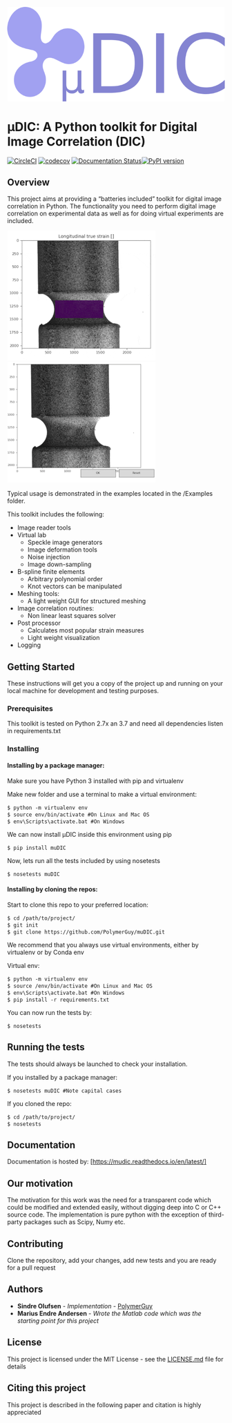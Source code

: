 ![](documentation/logo.png)
# µDIC: A Python toolkit for Digital Image Correlation (DIC)
[![CircleCI](https://circleci.com/gh/PolymerGuy/muDIC.svg?style=svg)](https://circleci.com/gh/PolymerGuy/muDIC) [![codecov](https://codecov.io/gh/PolymerGuy/muDIC/branch/master/graph/badge.svg)](https://codecov.io/gh/PolymerGuy/muDIC) [![Documentation Status](https://readthedocs.org/projects/mudic/badge/?version=latest)](https://mudic.readthedocs.io/en/latest/?badge=latest)[![PyPI version](https://badge.fury.io/py/muDIC.svg)](https://badge.fury.io/py/muDIC)


## Overview
This project aims at providing a “batteries included” toolkit for digital image correlation in Python. 
The functionality you need to perform digital image correlation on experimental data as well as for doing virtual experiments are included.

![alt text](documentation/examples/figures/GIF.gif)![alt text](documentation/examples/figures/GIF_mesh.gif)

Typical usage is demonstrated in the examples located in the /Examples folder.


This toolkit includes the following:
* Image reader tools
* Virtual lab
    * Speckle image generators
    * Image deformation tools
    * Noise injection
    * Image down-sampling
* B-spline finite elements
    * Arbitrary polynomial order
    * Knot vectors can be manipulated
* Meshing tools:
    * A light weight GUI for structured meshing
* Image correlation routines:
    * Non linear least squares solver
* Post processor
    * Calculates most popular strain measures
    * Light weight visualization
* Logging
 
 


## Getting Started

These instructions will get you a copy of the project up and running on your local machine for development and testing purposes.
### Prerequisites
This toolkit is tested on Python 2.7x an 3.7 and need all dependencies listen in requirements.txt

### Installing

#### Installing by a package manager:
Make sure you have Python 3 installed with pip and virtualenv

Make new folder and use a terminal to make a virtual environment:
```
$ python -m virtualenv env
$ source env/bin/activate #On Linux and Mac OS
$ env\Scripts\activate.bat #On Windows
```
We can now install µDIC inside this environment using pip
```
$ pip install muDIC
```
Now, lets run all the tests included by using nosetests
```
$ nosetests muDIC
```


#### Installing by cloning the repos:
Start to clone this repo to your preferred location:
```
$ cd /path/to/project/
$ git init
$ git clone https://github.com/PolymerGuy/muDIC.git
```

We recommend that you always use virtual environments, either by virtualenv or by Conda env

Virtual env:
```
$ python -m virtualenv env
$ source /env/bin/activate #On Linux and Mac OS
$ env\Scripts\activate.bat #On Windows
$ pip install -r requirements.txt
```

You can now run the tests by:
```
$ nosetests
```

## Running the tests

The tests should always be launched to check your installation.

If you installed by a package manager:
```
$ nosetests muDIC #Note capital cases
```

If you cloned the repo:
```
$ cd /path/to/project/
$ nosetests
```

## Documentation
Documentation is hosted by: [https://mudic.readthedocs.io/en/latest/]


## Our motivation
The motivation for this work was the need for a transparent code which could be modified and extended easily, without digging deep into C or C++ source code. The implementation is pure python with the exception of third-party packages such as Scipy, Numy etc.


## Contributing
Clone the repository, add your changes, add new tests and you are ready for a pull request

## Authors
* **Sindre Olufsen** - *Implementation* - [PolymerGuy](https://github.com/polymerguy)
* **Marius Endre Andersen** - *Wrote the Matlab code which was the starting point for this project*

## License
This project is licensed under the MIT License - see the [LICENSE.md](LICENSE.md) file for details

## Citing this project
This project is described in the following paper and citation is highly appreciated









